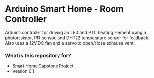 # Arduino Smart Home - Room Controller #

Arduino controller for driving an LED and PTC heating element using a photoresistor, PIR sensor, and DHT22 temperature sensor for feedback. Also uses a 12V DC fan and a servo to open/close exhause vent.

### What is this repository for? ###

* Smart Home Capstone Project
* Version 0.1
